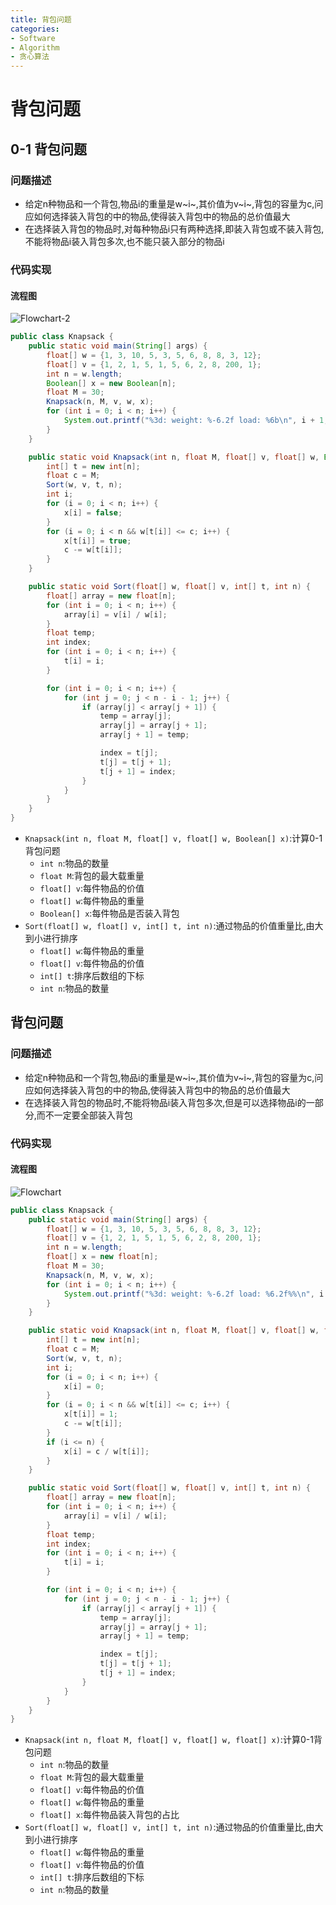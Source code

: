 ```yaml
---
title: 背包问题
categories:
- Software
- Algorithm
- 贪心算法
---
```

# 背包问题

## 0-1 背包问题

### 问题描述

- 给定n种物品和一个背包,物品i的重量是w~i~,其价值为v~i~,背包的容量为c,问应如何选择装入背包的中的物品,使得装入背包中的物品的总价值最大
- 在选择装入背包的物品时,对每种物品i只有两种选择,即装入背包或不装入背包,不能将物品i装入背包多次,也不能只装入部分的物品i

### 代码实现

#### 流程图

![Flowchart-2](https://cdn.jsdelivr.net/gh/LuShan123888/Files@master/Pictures/2020-12-10-2020-11-25-Flowchart-2-6298106.svg)

```java
public class Knapsack {
    public static void main(String[] args) {
        float[] w = {1, 3, 10, 5, 3, 5, 6, 8, 8, 3, 12};
        float[] v = {1, 2, 1, 5, 1, 5, 6, 2, 8, 200, 1};
        int n = w.length;
        Boolean[] x = new Boolean[n];
        float M = 30;
        Knapsack(n, M, v, w, x);
        for (int i = 0; i < n; i++) {
            System.out.printf("%3d: weight: %-6.2f load: %6b\n", i + 1, w[i], x[i]);
        }
    }

    public static void Knapsack(int n, float M, float[] v, float[] w, Boolean[] x) {
        int[] t = new int[n];
        float c = M;
        Sort(w, v, t, n);
        int i;
        for (i = 0; i < n; i++) {
            x[i] = false;
        }
        for (i = 0; i < n && w[t[i]] <= c; i++) {
            x[t[i]] = true;
            c -= w[t[i]];
        }
    }

    public static void Sort(float[] w, float[] v, int[] t, int n) {
        float[] array = new float[n];
        for (int i = 0; i < n; i++) {
            array[i] = v[i] / w[i];
        }
        float temp;
        int index;
        for (int i = 0; i < n; i++) {
            t[i] = i;
        }

        for (int i = 0; i < n; i++) {
            for (int j = 0; j < n - i - 1; j++) {
                if (array[j] < array[j + 1]) {
                    temp = array[j];
                    array[j] = array[j + 1];
                    array[j + 1] = temp;

                    index = t[j];
                    t[j] = t[j + 1];
                    t[j + 1] = index;
                }
            }
        }
    }
}
```

- `Knapsack(int n, float M, float[] v, float[] w, Boolean[] x)`:计算0-1背包问题
    - `int n`:物品的数量
    - `float M`:背包的最大载重量
    - `float[] v`:每件物品的价值
    - `float[] w`:每件物品的重量
    - `Boolean[] x`:每件物品是否装入背包
- `Sort(float[] w, float[] v, int[] t, int n)`:通过物品的价值重量比,由大到小进行排序
    - `float[] w`:每件物品的重量
    - `float[] v`:每件物品的价值
    - `int[] t`:排序后数组的下标
    - `int n`:物品的数量

## 背包问题

### 问题描述

- 给定n种物品和一个背包,物品i的重量是w~i~,其价值为v~i~,背包的容量为c,问应如何选择装入背包的中的物品,使得装入背包中的物品的总价值最大
- 在选择装入背包的物品时,不能将物品i装入背包多次,但是可以选择物品i的一部分,而不一定要全部装入背包

### 代码实现

#### 流程图

![Flowchart](https://cdn.jsdelivr.net/gh/LuShan123888/Files@master/Pictures/2020-12-10-2020-11-25-Flowchart-6297817.svg)

```java
public class Knapsack {
    public static void main(String[] args) {
        float[] w = {1, 3, 10, 5, 3, 5, 6, 8, 8, 3, 12};
        float[] v = {1, 2, 1, 5, 1, 5, 6, 2, 8, 200, 1};
        int n = w.length;
        float[] x = new float[n];
        float M = 30;
        Knapsack(n, M, v, w, x);
        for (int i = 0; i < n; i++) {
            System.out.printf("%3d: weight: %-6.2f load: %6.2f%%\n", i + 1, w[i], x[i] * 100);
        }
    }

    public static void Knapsack(int n, float M, float[] v, float[] w, float[] x) {
        int[] t = new int[n];
        float c = M;
        Sort(w, v, t, n);
        int i;
        for (i = 0; i < n; i++) {
            x[i] = 0;
        }
        for (i = 0; i < n && w[t[i]] <= c; i++) {
            x[t[i]] = 1;
            c -= w[t[i]];
        }
        if (i <= n) {
            x[i] = c / w[t[i]];
        }
    }

    public static void Sort(float[] w, float[] v, int[] t, int n) {
        float[] array = new float[n];
        for (int i = 0; i < n; i++) {
            array[i] = v[i] / w[i];
        }
        float temp;
        int index;
        for (int i = 0; i < n; i++) {
            t[i] = i;
        }

        for (int i = 0; i < n; i++) {
            for (int j = 0; j < n - i - 1; j++) {
                if (array[j] < array[j + 1]) {
                    temp = array[j];
                    array[j] = array[j + 1];
                    array[j + 1] = temp;

                    index = t[j];
                    t[j] = t[j + 1];
                    t[j + 1] = index;
                }
            }
        }
    }
}

```

- `Knapsack(int n, float M, float[] v, float[] w, float[] x)`:计算0-1背包问题
    - `int n`:物品的数量
    - `float M`:背包的最大载重量
    - `float[] v`:每件物品的价值
    - `float[] w`:每件物品的重量
    - `float[] x`:每件物品装入背包的占比
- `Sort(float[] w, float[] v, int[] t, int n)`:通过物品的价值重量比,由大到小进行排序
    - `float[] w`:每件物品的重量
    - `float[] v`:每件物品的价值
    - `int[] t`:排序后数组的下标
    - `int n`:物品的数量